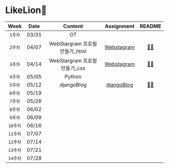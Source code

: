 # LikeLion🦁

|   Week   | Date  |             Content             |                                    Assignment                                    |                                         README                                          |
| :------: | :---: | :-----------------------------: | :------------------------------------------------------------------------------: | :-------------------------------------------------------------------------------------: |
| `1주차`  | 03/31 |               OT                |
| `2주차`  | 04/07 | WebStargram 프로필 만들기\_html | [Webstagram](https://github.com/hannachoi24/LikeLion.git/tree/master/Webstagram) | [👩‍💻](https://github.com/hannachoi24/LikeLion.git/blob/main/README/README_Webstagram.md) |
| `3주차`  | 04/14 | WebStargram 프로필 만들기\_css  | [Webstagram](https://github.com/hannachoi24/LikeLion.git/tree/master/Webstagram) | [👩‍💻](https://github.com/hannachoi24/LikeLion.git/blob/main/README/README_Webstagram.md) |
| `4주차`  | 05/05 |             Python              |
| `5주차`  | 05/12 |           djangoBlog            | [djangoBlog](https://github.com/hannachoi24/LikeLion.git/tree/master/djangoBlog) | [👩‍💻](https://github.com/hannachoi24/LikeLion.git/blob/main/README/README_djangoBlog.md) |
| `6주차`  | 05/19 |
| `7주차`  | 05/26 |
| `8주차`  | 06/02 |
| `9주차`  | 06/09 |
| `10주차` | 06/16 |
| `11주차` | 07/07 |
| `12주차` | 07/14 |
| `13주차` | 07/21 |
| `14주차` | 07/28 |
